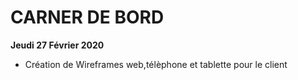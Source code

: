 # CARNER DE BORD

**Jeudi 27 Février 2020**

- Création de Wireframes web,télèphone et tablette pour le client
